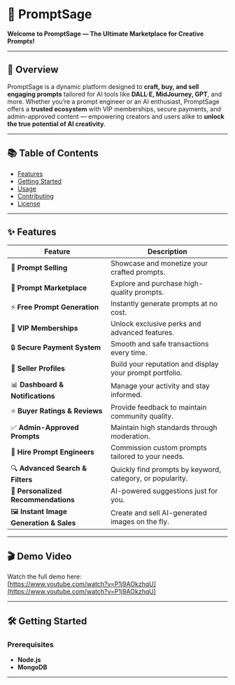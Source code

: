 # 🚀 PromptSage

**Welcome to PromptSage — The Ultimate Marketplace for Creative Prompts!**

---

## 🌟 Overview

PromptSage is a dynamic platform designed to **craft, buy, and sell engaging prompts** tailored for AI tools like **DALL·E, MidJourney, GPT**, and more. Whether you’re a prompt engineer or an AI enthusiast, PromptSage offers a **trusted ecosystem** with VIP memberships, secure payments, and admin-approved content — empowering creators and users alike to **unlock the true potential of AI creativity**.

---

## 📚 Table of Contents

- [Features](#features)  
- [Getting Started](#getting-started)  
- [Usage](#usage)  
- [Contributing](#contributing)  
- [License](#license)  

---

## ✨ Features

| Feature                        | Description                                                    |
|-------------------------------|----------------------------------------------------------------|
| 🎨 **Prompt Selling**          | Showcase and monetize your crafted prompts.                    |
| 🛒 **Prompt Marketplace**      | Explore and purchase high-quality prompts.                     |
| ⚡ **Free Prompt Generation**  | Instantly generate prompts at no cost.                         |
| 💎 **VIP Memberships**         | Unlock exclusive perks and advanced features.                  |
| 🔒 **Secure Payment System**   | Smooth and safe transactions every time.                       |
| 👤 **Seller Profiles**         | Build your reputation and display your prompt portfolio.       |
| 📊 **Dashboard & Notifications** | Manage your activity and stay informed.                     |
| ⭐ **Buyer Ratings & Reviews** | Provide feedback to maintain community quality.                |
| ✅ **Admin-Approved Prompts**  | Maintain high standards through moderation.                    |
| 🤝 **Hire Prompt Engineers**   | Commission custom prompts tailored to your needs.              |
| 🔍 **Advanced Search & Filters** | Quickly find prompts by keyword, category, or popularity.   |
| 🧠 **Personalized Recommendations** | AI-powered suggestions just for you.                     |
| 🖼️ **Instant Image Generation & Sales** | Create and sell AI-generated images on the fly.        |

---

## 🎬 Demo Video

Watch the full demo here:  
[https://www.youtube.com/watch?v=P1j9AOkzhqU](https://www.youtube.com/watch?v=P1j9AOkzhqU)

---

## 🛠️ Getting Started

### Prerequisites

- **Node.js** 
- **MongoDB**

---
